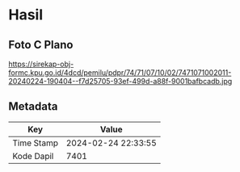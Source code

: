 # Hasil

## Foto C Plano

https://sirekap-obj-formc.kpu.go.id/4dcd/pemilu/pdpr/74/71/07/10/02/7471071002011-20240224-190404--f7d25705-93ef-499d-a88f-9001bafbcadb.jpg


## Metadata

| Key        | Value               |
| ---------- | ------------------- |
| Time Stamp | 2024-02-24 22:33:55 |
| Kode Dapil | 7401                |



